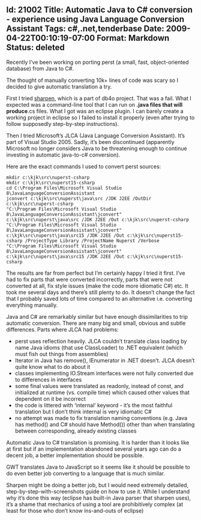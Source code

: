 Id: 21002
Title: Automatic Java to C# conversion - experience using Java Language Conversion Assistant
Tags: c#,.net,tenderbase
Date: 2009-04-22T00:10:19-07:00
Format: Markdown
Status: deleted
--------------
Recently I’ve been working on porting perst (a small, fast,
object-oriented database) from Java to C\#.

The thought of manually converting 10k+ lines of code was scary so I
decided to give automatic translation a try.

First I tried
[sharpen](http://evain.net/blog/articles/2008/05/20/sharpen-an-open-source-java-to-c-converter),
which is a part of db4o project. That was a fail. What I expected was a
command-line tool that I can run on **.java files that will produce**.cs
files. What I got was an eclipse plugin. I can barely create a working
project in eclipse so I failed to install it properly (even after trying
to follow supposedly step-by-step instructions).

Then I tried Microsoft’s JLCA (Java Language Conversion Assistant). It’s
part of Visual Studio 2005. Sadly, it’s been discontinued (apparently
Microsoft no longer considers Java to be threatening enough to continue
investing in automatic java-to-c\# conversion).

Here are the exact commands I used to convert perst sources:

    mkdir c:\kjk\src\nuperst-csharp
    mkdir c:\kjk\src\nuperst15-csharp
    cd C:\Program Files\Microsoft Visual Studio 8\JavaLanguageConversionAssistant
    jconvert c:\kjk\src\nuperst\java\src /JDK J2EE /OutDir c:\kjk\src\nuperst-csharp
    "C:\Program Files\Microsoft Visual Studio 8\JavaLanguageConversionAssistant\jconvert" c:\kjk\src\nuperst\java\src /JDK J2EE /Out c:\kjk\src\nuperst-csharp
    "C:\Program Files\Microsoft Visual Studio 8\JavaLanguageConversionAssistant\jconvert" c:\kjk\src\nuperst\java\src15 /JDK J2EE /Out c:\kjk\src\nuperst15-csharp /ProjectType Library /ProjectName Nuperst /Verbose
    "C:\Program Files\Microsoft Visual Studio 8\JavaLanguageConversionAssistant\jconvert" c:\kjk\src\nuperst\java\src15 /JDK J2EE /Out c:\kjk\src\nuperst15-csharp

The results are far from perfect but I’m certainly happy I tried it
first. I’ve had to fix parts that were converted incorrectly, parts that
were not converted at all, fix style issues (make the code more
idiomatic C\#) etc. It took me several days and there’s still plenty to
do. It doesn’t change the fact that I probably saved lots of time
compared to an alternative i.e. converting everything manually.

Java and C\# are remarkably similar but have enough dissimilarities to
trip automatic conversion. There are many big and small, obvious and
subtle differences. Parts where JLCA had problems:

-   perst uses reflection heavily. JLCA couldn’t translate class loading
    by name Java idioms (that use ClassLoader) to .NET equivalent (which
    must fish out things from assemblies)
-   Iterator in Java has remove(), IEnumerator in .NET doesn’t. JLCA
    doesn’t quite know what to do about it
-   classes implementing IO.Stream interfaces were not fully converted
    due to differences in interfaces
-   some final values were translated as readonly, instead of const, and
    initialized at runtime (vs. compile time) which caused other values
    that dependent on it be incorrect
-   the code is littered with ‘internal’ keyword - it’s the most
    faithful translation but I don’t think internal is very idiomatic
    C\#
-   no attempt was made to fix translation naming conventions (e.g. Java
    has method() and C\# should have Method()) other than when
    translating between corresponding, already existing classes

Automatic Java to C\# translation is promising. It is harder than it
looks like at first but if an implementation abandoned several years ago
can do a decent job, a better implementation should be possible.

GWT translates Java to JavaScript so it seems like it should be possible
to do even better job converting to a language that is much similar.

Sharpen might be doing a better job, but I would need extremely
detailed, step-by-step-with-screenshots guide on how to use it. While I
understand why it’s done this way (eclipse has built-in Java parser that
sharpen uses), it’s a shame that mechanics of using a tool are
prohibitively complex (at least for those who don’t know ins-and-outs of
eclipse)
